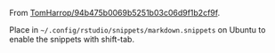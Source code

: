 From [TomHarrop/94b475b0069b5251b03c06d9f1b2cf9f](https://gist.github.com/TomHarrop/94b475b0069b5251b03c06d9f1b2cf9f).

Place in `~/.config/rstudio/snippets/markdown.snippets` on Ubuntu to enable the snippets with shift-tab.